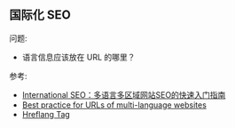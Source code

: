 ## 国际化 SEO

问题:

- 语言信息应该放在 URL 的哪里？

参考:

- [International SEO：多语言多区域网站SEO的快速入门指南](https://juejin.im/post/5b86d5fb518825278e272ff8)
- [Best practice for URLs of multi-language websites](https://stackoverflow.com/questions/21985164/best-practice-for-urls-of-multi-language-websites)
- [Hreflang Tag](https://moz.com/learn/seo/hreflang-tag)
